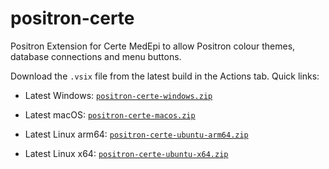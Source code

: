 # positron-certe

Positron Extension for Certe MedEpi to allow Positron colour themes, database connections and menu buttons.

Download the `.vsix` file from the latest build in the Actions tab. Quick links:

-   Latest Windows: [`positron-certe-windows.zip`](https://nightly.link/certe-medical-epidemiology/positron-certe/workflows/build.yaml/main/positron-certe-windows.zip)

-   Latest macOS: [`positron-certe-macos.zip`](https://nightly.link/certe-medical-epidemiology/positron-certe/workflows/build.yaml/main/positron-certe-macos.zip)

-   Latest Linux arm64: [`positron-certe-ubuntu-arm64.zip`](https://nightly.link/certe-medical-epidemiology/positron-certe/workflows/build.yaml/main/positron-certe-ubuntu-arm64.zip)

-   Latest Linux x64: [`positron-certe-ubuntu-x64.zip`](https://nightly.link/certe-medical-epidemiology/positron-certe/workflows/build.yaml/main/positron-certe-ubuntu-x64.zip)
